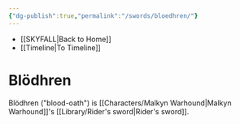 ```yaml
---
{"dg-publish":true,"permalink":"/swords/bloedhren/"}
---
```


- [[SKYFALL\|Back to Home]]
- [[Timeline\|To Timeline]]

# Blödhren
Blödhren ("blood-oath") is [[Characters/Malkyn Warhound\|Malkyn Warhound]]'s [[Library/Rider's sword\|Rider's sword]]. 